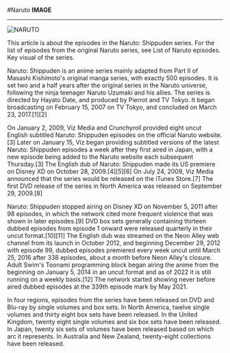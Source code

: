 #Naruto
**IMAGE**
___
![NARUTO](/media/images/170712.jpg)

This article is about the episodes in the Naruto: Shippuden series. For the list of episodes from the original Naruto series, see List of Naruto episodes.
Key visual of the series.

Naruto: Shippuden is an anime series mainly adapted from Part II of Masashi Kishimoto's original manga series, with exactly 500 episodes. It is set two and a half years after the original series in the Naruto universe, following the ninja teenager Naruto Uzumaki and his allies. The series is directed by Hayato Date, and produced by Pierrot and TV Tokyo. It began broadcasting on February 15, 2007 on TV Tokyo, and concluded on March 23, 2017.[1][2]

On January 2, 2009, Viz Media and Crunchyroll provided eight uncut English subtitled Naruto: Shippuden episodes on the official Naruto website.[3] Later on January 15, Viz began providing subtitled versions of the latest Naruto: Shippuden episodes a week after they first aired in Japan, with a new episode being added to the Naruto website each subsequent Thursday.[3] The English dub of Naruto: Shippuden made its US premiere on Disney XD on October 28, 2009.[4][5][6] On July 24, 2009, Viz Media announced that the series would be released on the iTunes Store.[7] The first DVD release of the series in North America was released on September 29, 2009.[8]

Naruto: Shippuden stopped airing on Disney XD on November 5, 2011 after 98 episodes, in which the network cited more frequent violence that was shown in later episodes.[9] DVD box sets generally containing thirteen dubbed episodes from episode 1 onward were released quarterly in their uncut format.[10][11] The English dub was streamed on the Neon Alley web channel from its launch in October 2012, and beginning December 29, 2012 with episode 99, dubbed episodes premiered every week uncut until March 25, 2016 after 338 episodes, about a month before Neon Alley's closure. Adult Swim's Toonami programming block began airing the anime from the beginning on January 5, 2014 in an uncut format and as of 2022 it is still running on a weekly basis.[12] The network started showing never before aired dubbed episodes at the 339th episode mark by May 2021.

In four regions, episodes from the series have been released on DVD and Blu-ray by single volumes and box sets. In North America, twelve single volumes and thirty eight box sets have been released. In the United Kingdom, twenty eight single volumes and six box sets have been released. In Japan, twenty six sets of volumes have been released based on which arc it represents. In Australia and New Zealand, twenty-eight collections have been released. 
